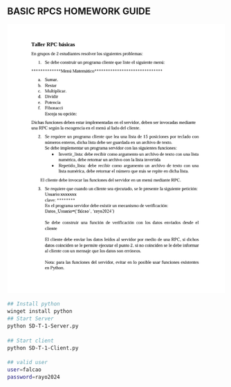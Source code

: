 ## BASIC RPCS HOMEWORK GUIDE
![Alt text](image.png)


```sh
## Install python
winget install python
## Start Server
python SD-T-1-Server.py

## Start client
python SD-T-1-Client.py

## valid user
user=falcao
password=rayo2024
```